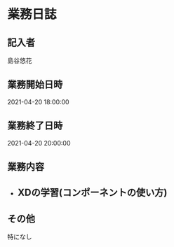 # 業務日誌

## 記入者

島谷悠花

## 業務開始日時

2021-04-20 18:00:00

## 業務終了日時

2021-04-20 20:00:00

## 業務内容

- XDの学習(コンポーネントの使い方)
	- 

## その他

特になし